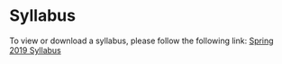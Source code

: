 # Syllabus

To view or download a syllabus, please follow the following link: [Spring 2019 Syllabus](https://media.ed.science.psu.edu/sites/media/ed/files/documents/bischof_110wc_syllabus_sp19_0.pdf)